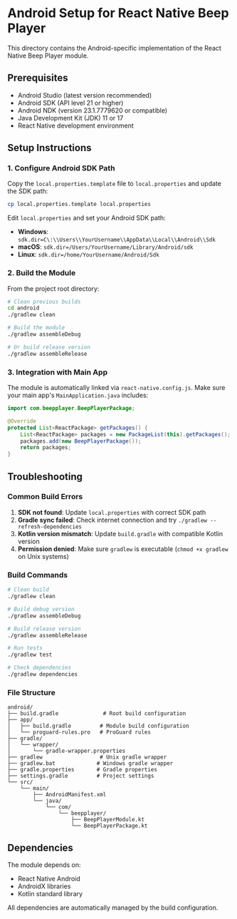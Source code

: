 # Android Setup for React Native Beep Player

This directory contains the Android-specific implementation of the React Native Beep Player module.

## Prerequisites

- Android Studio (latest version recommended)
- Android SDK (API level 21 or higher)
- Android NDK (version 23.1.7779620 or compatible)
- Java Development Kit (JDK) 11 or 17
- React Native development environment

## Setup Instructions

### 1. Configure Android SDK Path

Copy the `local.properties.template` file to `local.properties` and update the SDK path:

```bash
cp local.properties.template local.properties
```

Edit `local.properties` and set your Android SDK path:
- **Windows**: `sdk.dir=C\:\\Users\\YourUsername\\AppData\\Local\\Android\\Sdk`
- **macOS**: `sdk.dir=/Users/YourUsername/Library/Android/sdk`
- **Linux**: `sdk.dir=/home/YourUsername/Android/Sdk`

### 2. Build the Module

From the project root directory:

```bash
# Clean previous builds
cd android
./gradlew clean

# Build the module
./gradlew assembleDebug

# Or build release version
./gradlew assembleRelease
```

### 3. Integration with Main App

The module is automatically linked via `react-native.config.js`. Make sure your main app's `MainApplication.java` includes:

```java
import com.beepplayer.BeepPlayerPackage;

@Override
protected List<ReactPackage> getPackages() {
    List<ReactPackage> packages = new PackageList(this).getPackages();
    packages.add(new BeepPlayerPackage());
    return packages;
}
```

## Troubleshooting

### Common Build Errors

1. **SDK not found**: Update `local.properties` with correct SDK path
2. **Gradle sync failed**: Check internet connection and try `./gradlew --refresh-dependencies`
3. **Kotlin version mismatch**: Update `build.gradle` with compatible Kotlin version
4. **Permission denied**: Make sure `gradlew` is executable (`chmod +x gradlew` on Unix systems)

### Build Commands

```bash
# Clean build
./gradlew clean

# Build debug version
./gradlew assembleDebug

# Build release version
./gradlew assembleRelease

# Run tests
./gradlew test

# Check dependencies
./gradlew dependencies
```

### File Structure

```
android/
├── build.gradle              # Root build configuration
├── app/
│   ├── build.gradle         # Module build configuration
│   └── proguard-rules.pro   # ProGuard rules
├── gradle/
│   └── wrapper/
│       └── gradle-wrapper.properties
├── gradlew                  # Unix gradle wrapper
├── gradlew.bat             # Windows gradle wrapper
├── gradle.properties       # Gradle properties
├── settings.gradle         # Project settings
└── src/
    └── main/
        ├── AndroidManifest.xml
        └── java/
            └── com/
                └── beepplayer/
                    ├── BeepPlayerModule.kt
                    └── BeepPlayerPackage.kt
```

## Dependencies

The module depends on:
- React Native Android
- AndroidX libraries
- Kotlin standard library

All dependencies are automatically managed by the build configuration.
